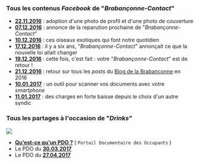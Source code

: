 ### Tous les contenus *Facebook* de "*Brabançonne-Contact*"

* [**22.11.2016**](20161122.md) : adoption d'une photo de profil et d'une photo de couverture
* [**07.12.2016**](20161207.md) : annonce de la reparution prochaine de "*Brabançonne-Contact*"
* [**10.12.2016**](20161210.md) : ces oiseaux exotiques qui font notre quotidien
* [**17.12.2016**](20161217.md) : il y a six ans, "*Brabançonne-Contact*" annonçait ce que la nouvelle loi allait changer
* [**19.12.2016**](20161219.md) : cette fois, c'est fait : votre "*Brabançonne-Contact*" est de retour !
* [**21.12.2016**](20161221.md) : retour sur tous les *posts* du [Blog de la Brabançonne](http://brab80.webs.com/) en 2016
* [**10.01.2017**](20170110.md) : un outil pour scanner vos documents avec votre *smartphone*
* [**11.01.2017**](20170111.md) : des charges en forte baisse depuis le choix d'un autre syndic


### Tous les partages à l'occasion de "*Drinks*"

![](https://brab80webscom.github.io/facebookfeeds/Drink_20170330/PDO_small.png)

* [**Qu'est-ce qu'un PDO ?**](https://brab80webscom.github.io/facebookfeeds/Drink_20170330/PDO_definition.html) ( `Portail Documentaire des Occupants` )
* Le PDO du [**30.03.2017**](https://brab80webscom.github.io/facebookfeeds/Drink_20170330/20170330.html)
* Le PDO du [**27.04.2017**](https://brab80webscom.github.io/facebookfeeds/Drink_20170427/20170427.html)



